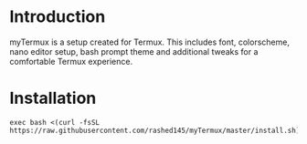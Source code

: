 # Introduction
myTermux is a setup created for Termux. This includes font, colorscheme, nano editor setup, bash prompt theme and additional tweaks for a comfortable Termux experience.
# Installation
```
exec bash <(curl -fsSL https://raw.githubusercontent.com/rashed145/myTermux/master/install.sh)
```
